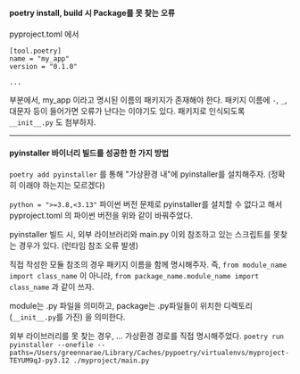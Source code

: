
#### poetry install, build 시 Package를 못 찾는 오류
pyproject.toml 에서

```
[tool.poetry]  
name = "my_app"  
version = "0.1.0"

...

```

부분에서, my_app 이라고 명시된 이름의 패키지가 존재해야 한다.
패키지 이름에 `-`, `_`, 대문자 등이 들어가면 오류가 난다는 이야기도 있다.
패키지로 인식되도록 `__init__.py` 도 첨부하자.

---

#### pyinstaller 바이너리 빌드를 성공한 한 가지 방법

`poetry add pyinstaller` 를 통해 "가상환경 내"에 pyinstaller를 설치해주자.
(정확히 이래야 하는지는 모르겠다)

`python = ">=3.8,<3.13"`
파이썬 버전 문제로 pyinstaller를 설치할 수 없다고 해서 pyproject.toml 의 파이썬 버전을 위와 같이 바꿔주었다.

pyinstaller 빌드 시, 외부 라이브러리와 main.py 이외 참조하고 있는 스크립트를 못찾는 경우가 있다.
(런타임 참조 오류 발생)

직접 작성한 모듈 참조의 경우 패키지 이름을 함께 명시해주자.
즉,
`from module_name import class_name` 이 아니라,
`from package_name.module_name import class_name` 과 같이 쓰자.

module는 .py 파일을 의미하고, package는 .py파일들이 위치한 디렉토리(`__init__.py`를 가진) 을 의미한다.

외부 라이브러리를 못 찾는 경우,
...
가상환경 경로를 직접 명시해주었다.
`poetry run pyinstaller --onefile --paths=/Users/greennarae/Library/Caches/pypoetry/virtualenvs/myproject-TEYUM9qJ-py3.12 ./myproject/main.py
`

